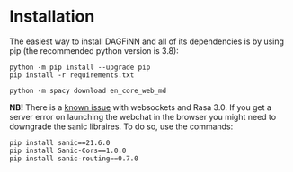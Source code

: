 # Installation

The easiest way to install DAGFiNN and all of its dependencies is by using pip (the recommended python version is 3.8):

```
python -m pip install --upgrade pip
pip install -r requirements.txt

python -m spacy download en_core_web_md
```

**NB!** There is a [known issue](https://forum.rasa.com/t/problem-with-websockets/49570) with websockets and Rasa 3.0. If you get a server error on launching the webchat in the browser you might need to downgrade the sanic libraires. To do so, use the commands:

```
pip install sanic==21.6.0
pip install Sanic-Cors==1.0.0
pip install sanic-routing==0.7.0
```